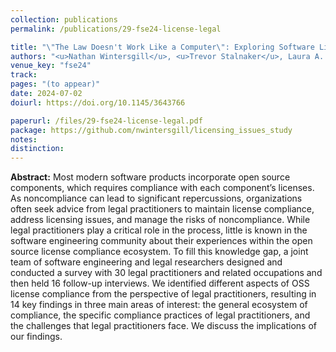 ```yaml
---
collection: publications
permalink: /publications/29-fse24-license-legal

title: "\"The Law Doesn't Work Like a Computer\": Exploring Software Licensing Issues Faced by Legal Practitioners"
authors: "<u>Nathan Wintersgill</u>, <u>Trevor Stalnaker</u>, Laura A. Heymann, **Oscar Chaparro**, and Denys Poshyvanyk"
venue_key: "fse24"
track: 
pages: "(to appear)"
date: 2024-07-02
doiurl: https://doi.org/10.1145/3643766

paperurl: /files/29-fse24-license-legal.pdf
package: https://github.com/nwintersgill/licensing_issues_study
notes: 
distinction: 
---
```


**Abstract:** Most modern software products incorporate open source components, which requires compliance with each component’s licenses. As noncompliance can lead to significant repercussions, organizations often seek advice from legal practitioners to maintain license compliance, address licensing issues, and manage the risks of noncompliance. While legal practitioners play a critical role in the process, little is known in the software engineering community about their experiences within the open source license compliance ecosystem. To fill this knowledge gap, a joint team of software engineering and legal researchers designed and conducted a survey with 30 legal practitioners and related occupations and then held 16 follow-up interviews. We identified different aspects of OSS license compliance from the perspective of legal practitioners, resulting in 14 key findings in three main areas of interest: the general ecosystem of compliance, the specific compliance practices of legal practitioners, and the challenges that legal practitioners face. We discuss the implications of our findings.